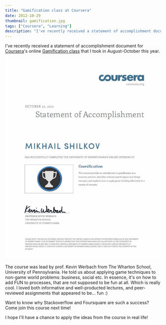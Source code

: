 ```yaml
---
title: "Gamification class at Coursera"
date: 2012-10-29
thumbnail: gamification.jpg
tags: ["Coursera", "Learning"]
description: "I've recently received a statement of accomplishment document for Coursera's online Gamification class that I took in August-October this year."
---
```


I've recently received a statement of accomplishment document for [Coursera](https://www.coursera.org/ "Coursera")'s online [Gamification class](https://www.coursera.org/course/gamification "Gamification class") that I took in August-October this year.

![Gamification certificate](gamification.jpg "Gamification certificate")

The course was lead by prof. Kevin Werbach from The Wharton School, University of Pennsylvania. He told us about applying game techniques to non-game world problems: business, social etc. In essence, it's on how to add FUN to processes, that are not supposed to be fun at all. Which is really cool. I loved both informative and well-producted lectures, and peer-reviewed assignments that appeared to be... fun :)

Want to know why Stackoverflow and Foursquare are such a success? Come join this course next time!

I hope I'll have a chance to apply the ideas from the course in real life!